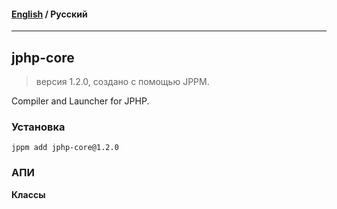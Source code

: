 #### [English](README.md) / **Русский**

---

## jphp-core
> версия 1.2.0, создано с помощью JPPM.

Compiler and Launcher for JPHP.

### Установка
```
jppm add jphp-core@1.2.0
```

### АПИ
**Классы**
